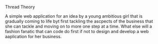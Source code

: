 Thread Theory 

A simple web application for an idea by a young ambitious girl that is gradually coming to life byt first tackling the ascpects of the business that she can tackle and moving on to more one step at a time. What else will a fashion fanatic that can code do first if not to design and develop a web aaplication for her business. 
